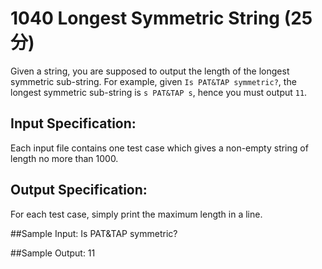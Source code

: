 # 1040 Longest Symmetric String (25 分)

Given a string, you are supposed to output the length of the longest symmetric sub-string. For example, given `Is PAT&TAP symmetric?`, the longest symmetric sub-string is `s PAT&TAP s`, hence you must output `11`.

## Input Specification:
Each input file contains one test case which gives a non-empty string of length no more than 1000.

## Output Specification:
For each test case, simply print the maximum length in a line.


##Sample Input:
Is PAT&TAP symmetric?

##Sample Output:
11
